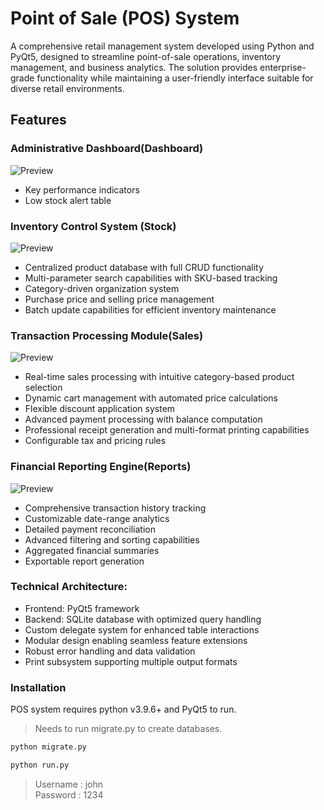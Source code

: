 # Point of Sale (POS) System 

A comprehensive retail management system developed using Python and PyQt5, designed to streamline point-of-sale operations, inventory management, and business analytics. The solution provides enterprise-grade functionality while maintaining a user-friendly interface suitable for diverse retail environments.


## Features

### Administrative Dashboard(Dashboard)

![Preview](https://raw.githubusercontent.com/Nadeera3784/POS_System/master/Data/dashboard.png)
- Key performance indicators 
- Low stock alert table

### Inventory Control System (Stock)

![Preview](https://raw.githubusercontent.com/Nadeera3784/POS_System/master/Data/stock.png)

- Centralized product database with full CRUD functionality
- Multi-parameter search capabilities with SKU-based tracking
- Category-driven organization system
- Purchase price and selling price management
- Batch update capabilities for efficient inventory maintenance


### Transaction Processing Module(Sales)

![Preview](https://raw.githubusercontent.com/Nadeera3784/POS_System/master/Data/sales.png)

- Real-time sales processing with intuitive category-based product selection
- Dynamic cart management with automated price calculations
- Flexible discount application system
- Advanced payment processing with balance computation
- Professional receipt generation and multi-format printing capabilities
- Configurable tax and pricing rules


### Financial Reporting Engine(Reports)

![Preview](https://raw.githubusercontent.com/Nadeera3784/POS_System/master/Data/reports.png)

- Comprehensive transaction history tracking
- Customizable date-range analytics
- Detailed payment reconciliation
- Advanced filtering and sorting capabilities
- Aggregated financial summaries
- Exportable report generation


### Technical Architecture:

- Frontend: PyQt5 framework
- Backend: SQLite database with optimized query handling
- Custom delegate system for enhanced table interactions
- Modular design enabling seamless feature extensions
- Robust error handling and data validation
- Print subsystem supporting multiple output formats


### Installation

POS system requires python v3.9.6+ and PyQt5 to run.

> Needs to run migrate.py to create databases.

```sh
python migrate.py
```


```sh
python run.py
```

> Username : john  
> Password : 1234  